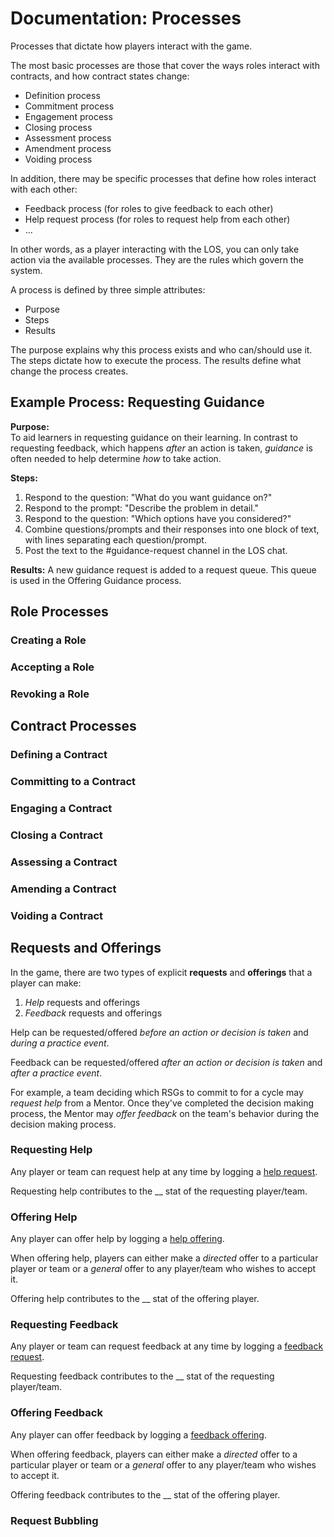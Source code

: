 # Documentation: Processes

Processes that dictate how players interact with the game.

The most basic processes are those that cover the ways roles interact with contracts, and how contract states change:

- Definition process
- Commitment process
- Engagement process
- Closing process
- Assessment process
- Amendment process
- Voiding process

In addition, there may be specific processes that define how roles interact with each other:

- Feedback process (for roles to give feedback to each other)
- Help request process (for roles to request help from each other)
- ...

In other words, as a player interacting with the LOS, you can only take action via the available processes. They are the rules which govern the system.

A process is defined by three simple attributes:

- Purpose
- Steps
- Results

The purpose explains why this process exists and who can/should use it.
The steps dictate how to execute the process.
The results define what change the process creates.

## Example Process: Requesting Guidance

**Purpose:**<br>
To aid learners in requesting guidance on their learning. In contrast to requesting feedback, which happens _after_ an action is taken, _guidance_ is often needed to help determine _how_ to take action.

**Steps:**<br>
1. Respond to the question: "What do you want guidance on?"
1. Respond to the prompt: "Describe the problem in detail."
1. Respond to the question: "Which options have you considered?"
1. Combine questions/prompts and their responses into one block of text, with lines separating each question/prompt.
1. Post the text to the #guidance-request channel in the LOS chat.

**Results:**
A new guidance request is added to a request queue. This queue is used in the Offering Guidance process.

## Role Processes

### Creating a Role
<!-- TODO: define process -->

### Accepting a Role
<!-- TODO: define process -->

### Revoking a Role
<!-- TODO: define process -->


## Contract Processes

### Defining a Contract
<!-- TODO: define process -->

### Committing to a Contract
<!-- TODO: define process -->

### Engaging a Contract
<!-- TODO: define process -->

### Closing a Contract
<!-- TODO: define process -->

### Assessing a Contract
<!-- TODO: define process -->

### Amending a Contract
<!-- TODO: define process -->

### Voiding a Contract
<!-- TODO: define process -->


## Requests and Offerings

In the game, there are two types of explicit **requests** and **offerings** that a player can make:

1. _Help_ requests and offerings
1. _Feedback_ requests and offerings

Help can be requested/offered _before an action or decision is taken_ and _during a practice event_.

Feedback can be requested/offered _after an action or decision is taken_ and _after a practice event_.

For example, a team deciding which RSGs to commit to for a cycle may _request help_ from a Mentor. Once they've completed the decision making process, the Mentor may _offer feedback_ on the team's behavior during the decision making process.

### Requesting Help
Any player or team can request help at any time by logging a [help request](./game-objects.md#help-request).

Requesting help contributes to the __ stat of the requesting player/team.

<!-- TODO: determine stats gained for requesting help; players should be incentivized to both request and respond to help requests -->

### Offering Help
Any player can offer help by logging a [help offering](./game-objects.md#help-offering).

When offering help, players can either make a _directed_ offer to a particular player or team or a _general_ offer to any player/team who wishes to accept it.

Offering help contributes to the __ stat of the offering player.

<!-- TODO: determine stats gained for offering help; players should be incentivized to offer help -->

### Requesting Feedback
Any player or team can request feedback at any time by logging a [feedback request](./game-objects.md#feedback-request).

Requesting feedback contributes to the __ stat of the requesting player/team.

<!-- TODO: determine stats gained for requesting feedback; players should be incentivized to both request and respond to feedback requests -->

### Offering Feedback
Any player can offer feedback by logging a [feedback offering](./game-objects.md#feedback-offering).

When offering feedback, players can either make a _directed_ offer to a particular player or team or a _general_ offer to any player/team who wishes to accept it.

Offering feedback contributes to the __ stat of the offering player.

<!-- TODO: determine stats gained for offering feedback; players should be incentivized to offer feedback -->

### Request Bubbling
<!-- TODO: define process -->

